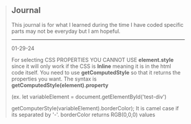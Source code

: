 > ## Journal
> This journal is for what I learned during the time I have coded specific parts
> may not be everyday but I am hopeful.
>
>---
> 01-29-24
> 
> For selecting CSS PROPERTIES YOU CANNOT USE **element.style** since it will only work if the
CSS is **Inline** meaning it is in the html code itself. You need to use **getComputedStyle** 
so that it returns the properties you want. The syntax is **getComputedStyle(element).property** 
>
>(ex. let variableElement = document.getElementById('test-div') 
>
>getComputerStyle(variableElement).borderColor);
It is camel case if its separated by '-'. borderColor returns RGB(0,0,0) values 
>